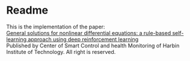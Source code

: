 # Readme
This is the implementation of the paper:</br>
[General solutions for nonlinear differential equations: a rule-based self-learning approach using deep reinforcement learning](https://doi.org/10.1007/s00466-019-01715-1)</br>
Published by Center of Smart Control and health Monitoring of Harbin Institute of Technology.
All right is reserved.
